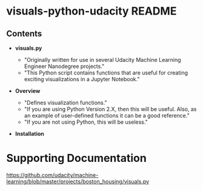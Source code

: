# visuals-python-udacity README

## Contents

* **visuals.py**
  - "Originally written for use in several Udacity Machine Learning Engineer Nanodegree projects."
  - "This Python script contains functions that are useful for creating exciting visualizations in a Jupyter Notebook."

* **Overview**
  - "Defines visualization functions."
  - "If you are using Python Version 2.X, then this will be useful.  Also, as an example of user-defined functions it can be a good reference."
  - "If you are not using Python, this will be useless."
  
* **Installation**


# Supporting Documentation
https://github.com/udacity/machine-learning/blob/master/projects/boston_housing/visuals.py
